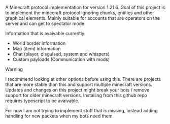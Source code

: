 A Minecraft protocol implementation for version 1.21.6. Goal of this project is to implement the minecraft protocol ignoring chunks, entities and other graphical elements. Mainly suitable for accounts that are operators on the server and can get to spectator mode.

Information that is avaivable currently:
- World border information
- Map (item) information
- Chat (player, disguised, system and whispers)
- Custom payloads (Communication with mods)

> [!WARNING]
> I recommend looking at other options before using this. There are projects that are more stable than this and support multiple minecraft versions. Updates and changes on this project might break your bots / remove support for older minecraft versions. Installing from this github repo requires typescript to be avaivable.
> 
> For now I am not trying to implement stuff that is missing, instead adding handling for new packets when my bots need them. 
